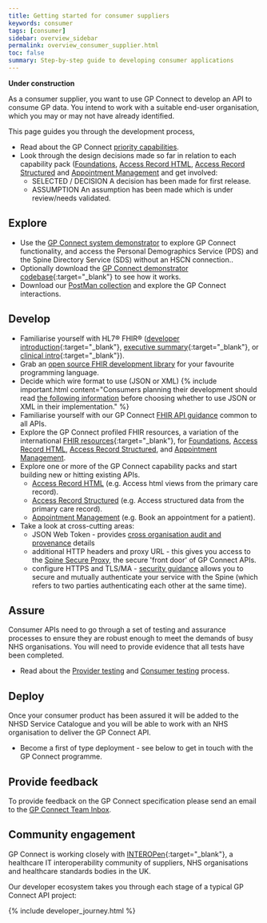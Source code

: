 ```yaml
---
title: Getting started for consumer suppliers
keywords: consumer
tags: [consumer]
sidebar: overview_sidebar
permalink: overview_consumer_supplier.html
toc: false
summary: Step-by-step guide to developing consumer applications
---
```


**Under construction**

As a consumer supplier, you want to use GP Connect to develop an API to consume GP data. You intend to work with a suitable end-user organisation, which you may or may not have already identified.

This page guides you through the development process, 


- Read about the GP Connect [priority capabilities](overview_priority_capabilities.html).
- Look through the design decisions made so far in relation to each capability pack ([Foundations](foundations_design.html), [Access Record HTML](accessrecord.html), [Access Record Structured](accessrecord_structured_design.html) and [Appointment Management](appointments_design.html) and get involved:
	- <span class="label label-success">SELECTED</span> / <span class="label label-info">DECISION</span> A decision has been made for first release.
	- <span class="label label-warning">ASSUMPTION</span> An assumption has been made which is under review/needs validated.

## Explore ## 

- Use the [GP Connect system demonstrator](system_demonstrator.html) to explore GP Connect functionality, and access the Personal Demographics Service (PDS) and the Spine Directory Service (SDS) without an HSCN connection..
- Optionally download the [GP Connect demonstrator codebase](https://github.com/nhs-digital/gpconnect){:target="_blank"} to see how it works. 
- Download our [PostMan collection](system_reference_postman.html) and explore the GP Connect interactions.

## Develop ##

- Familiarise yourself with HL7&reg; FHIR&reg; ([developer introduction](http://www.hl7.org/implement/standards/fhir/overview-dev.html){:target="_blank"}, [executive summary](http://www.hl7.org/implement/standards/fhir/summary.html){:target="_blank"}, or [clinical intro](http://www.hl7.org/implement/standards/fhir/overview-clinical.html){:target="_blank"}).
- Grab an [open source FHIR development library](development_fhir_open_source_guidance.html) for your favourite programming language.
- Decide which wire format to use (JSON or XML)
{% include important.html content="Consumers planning their development should read [the following information](support_faq.html#which-serialisation-format-should-i-choose-as-an-gp-connect-api-consumer---json-or-xml) before choosing whether to use JSON or XML in their implementation." %}
- Familiarise yourself with our GP Connect [FHIR API guidance](development_fhir_api_guidance.html) common to all APIs.
- Explore the GP Connect profiled FHIR resources, a variation of the international [FHIR resources](https://www.hl7.org/fhir/STU3/){:target="_blank"}, for [Foundations](datalibraryfoundation.html), [Access Record HTML](accessrecord.html), [Access Record Structured](accessrecord_structured_development_resources_overview.html), and [Appointment Management](datalibraryappointment.html).
- Explore one or more of the GP Connect capability packs and start building new or hitting existing APIs.
  - [Access Record HTML](accessrecord.html) (e.g. Access html views from the primary care record).
  - [Access Record Structured](accessrecord_structured.html) (e.g. Access structured data from the primary care record).
  - [Appointment Management](appointments.html) (e.g. Book an appointment for a patient).
- Take a look at cross-cutting areas:
  - JSON Web Token - provides [cross organisation audit and provenance](integration_cross_organisation_audit_and_provenance.html) details
  - additional HTTP headers and proxy URL - this gives you access to the [Spine Secure Proxy](integration_spine_secure_proxy.html), the secure 'front door' of GP Connect APIs.
  - configure HTTPS and TLS/MA - [security guidance](development_api_security_guidance.html) allows you to secure and mutually authenticate your service with the Spine (which refers to two parties authenticating each other at the same time). 

## Assure ##

Consumer APIs need to go through a set of testing and assurance processes to ensure they are robust enough to meet the demands of busy NHS organisations. You will need to provide evidence that all tests have been completed.

- Read about the [Provider testing](testing_api_provider_testing.html) and [Consumer testing](testing_api_consumer_testing.html) process.

## Deploy ##

Once your consumer product has been assured it will be added to the NHSD Service Catalogue and you will be able to work with an NHS organisation to deliver the GP Connect API.

- Become a first of type deployment - see below to get in touch with the GP Connect programme.

## Provide feedback ##

To provide feedback on the GP Connect specification please send an email to the [GP Connect Team Inbox](mailto://gpconnect@nhs.net).

## Community engagement ##

GP Connect is working closely with [INTEROPen](http://www.interopen.org/){:target="_blank"}, a healthcare IT interoperability community of suppliers, NHS organisations and healthcare standards bodies in the UK.

Our developer ecosystem takes you through each stage of a typical GP Connect API project:
  
{% include developer_journey.html %}
